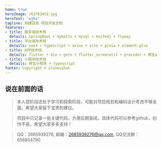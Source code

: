 ```yaml
---
home: true
heroImage: /63763453.jpg
heroText: 'wjhs'
tagline: 网捷回收-项目开发文档
features:
- title: 服务端技术栈
  details: SpringBoot + mybatis + mysql + knife4j + flyway
- title: 平台端技术栈
  details: vue3 + typescript + axios + vite + pinia + element-plus
- title: APP技术栈
  details: flutter + dio + getx + flutter_screenutil + provider + 原生android
- title: 小程序技术栈
  details: 原生小程序 + typescript
footer: Copyright © ilovesshan
---
```


## 说在前面的话
> 本人现阶段还处于学习和探索阶段，可能对项目规划和编码设计考虑不够全面，希望大家留下宝贵的建议。

> 项目中只记录一些关键代码，方便后期查阅，具体代码可以参考github，创作不易，希望大家多多支持！

> QQ：2665939276, 邮箱：2665939276@qq.com, QQ交流群：656854790